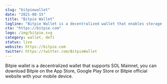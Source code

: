 ```yaml
---
slug: "bitpiewallet"
date: "2021-08-15"
title: "Bitpie Wallet"
logline: "Bitpie Wallet is a decentralized wallet that enables storage and usage of SOL/SPL tokens."
cta: "https://bitpie.com"
logo: /img/bitpie.svg
category: wallet, defi
status: live
website: https://bitpie.com
twitter: https://twitter.com/BitpieWallet
---
```


Bitpie wallet is a decentralized wallet that supports SOL Mainnet, you can download Bitpie on the App Store, Google Play Store or Bitpie official website with your mobile device.